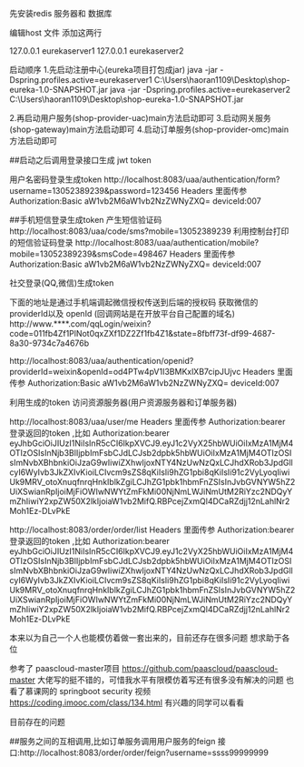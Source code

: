 
先安装redis 服务器和 数据库

编辑host 文件 添加这两行

127.0.0.1 eurekaserver1
127.0.0.1 eurekaserver2

启动顺序
1.先启动注册中心(eureka项目打包成jar)
java -jar -Dspring.profiles.active=eurekaserver1 C:\Users\haoran1109\Desktop\shop-eureka-1.0-SNAPSHOT.jar
java -jar -Dspring.profiles.active=eurekaserver2 C:\Users\haoran1109\Desktop\shop-eureka-1.0-SNAPSHOT.jar

2.再启动用户服务(shop-provider-uac)main方法启动即可
3.启动网关服务(shop-gateway)main方法启动即可
4.启动订单服务(shop-provider-omc)main方法启动即可

##启动之后调用登录接口生成 jwt token

用户名密码登录生成token
http://localhost:8083/uaa/authentication/form?username=13052389239&password=123456
Headers 里面传参  Authorization:Basic aW1vb2M6aW1vb2NzZWNyZXQ=
                 deviceId:007
                 
##手机短信登录生成token
产生短信验证码
http://localhost:8083/uaa/code/sms?mobile=13052389239
利用控制台打印的短信验证码登录
http://localhost:8083/uaa/authentication/mobile?mobile=13052389239&smsCode=498467
Headers 里面传参  Authorization:Basic aW1vb2M6aW1vb2NzZWNyZXQ=
                 deviceId:007            
     
社交登录(QQ,微信)生成token

下面的地址是通过手机端调起微信授权传送到后端的授权码 获取微信的 providerId以及  openId (回调网站是在开放平台自己配置的域名)
http://www.****.com/qqLogin/weixin?code=011fb4Zf1PlNot0qxZXf1DZ2Zf1fb4Z1&state=8fbff73f-df99-4687-8a30-9734c7a4676b           


http://localhost:8083/uaa/authentication/openid?providerId=weixin&openId=od4PTw4pV1I3BMKxlXB7cipJUjvc
Headers 里面传参  Authorization:Basic aW1vb2M6aW1vb2NzZWNyZXQ=
              deviceId:007    
              
              
利用生成的token 访问资源服务器(用户资源服务器和订单服务器)

http://localhost:8083/uaa/user/me
Headers 里面传参 Authorization:bearer 登录返回的token ,比如  Authorization:bearer eyJhbGciOiJIUzI1NiIsInR5cCI6IkpXVCJ9.eyJ1c2VyX25hbWUiOiIxMzA1MjM4OTIzOSIsInNjb3BlIjpbImFsbCJdLCJsb2dpbk5hbWUiOiIxMzA1MjM4OTIzOSIsImNvbXBhbnkiOiJzaG9wIiwiZXhwIjoxNTY4NzUwNzQxLCJhdXRob3JpdGllcyI6WyIvb3JkZXIvKioiLCIvcm9sZS8qKiIsIi9hZG1pbi8qKiIsIi91c2VyLyoqIiwiUk9MRV_otoXnuqfnrqHnkIblkZgiLCJhZG1pbk1hbmFnZSIsInJvbGVNYW5hZ2UiXSwianRpIjoiMjFiOWIwNWYtZmFkMi00NjNmLWJiNmUtM2RiYzc2NDQyYmZhIiwiY2xpZW50X2lkIjoiaW1vb2MifQ.RBPcejZxmQl4DCaRZdjj12nLahlNr2Moh1Ez-DLvPkE

http://localhost:8083/order/order/list
Headers 里面传参 Authorization:bearer 登录返回的token ,比如  Authorization:bearer eyJhbGciOiJIUzI1NiIsInR5cCI6IkpXVCJ9.eyJ1c2VyX25hbWUiOiIxMzA1MjM4OTIzOSIsInNjb3BlIjpbImFsbCJdLCJsb2dpbk5hbWUiOiIxMzA1MjM4OTIzOSIsImNvbXBhbnkiOiJzaG9wIiwiZXhwIjoxNTY4NzUwNzQxLCJhdXRob3JpdGllcyI6WyIvb3JkZXIvKioiLCIvcm9sZS8qKiIsIi9hZG1pbi8qKiIsIi91c2VyLyoqIiwiUk9MRV_otoXnuqfnrqHnkIblkZgiLCJhZG1pbk1hbmFnZSIsInJvbGVNYW5hZ2UiXSwianRpIjoiMjFiOWIwNWYtZmFkMi00NjNmLWJiNmUtM2RiYzc2NDQyYmZhIiwiY2xpZW50X2lkIjoiaW1vb2MifQ.RBPcejZxmQl4DCaRZdjj12nLahlNr2Moh1Ez-DLvPkE


本来以为自己一个人也能模仿着做一套出来的，目前还存在很多问题 想求助于各位 

参考了  paascloud-master项目  https://github.com/paascloud/paascloud-master   大佬写的挺不错的，可惜我水平有限模仿着写还有很多没有解决的问题
也看了慕课网的 springboot security 视频    https://coding.imooc.com/class/134.html  有兴趣的同学可以看看

目前存在的问题

##服务之间的互相调用,比如订单服务调用用户服务的feign 接口:http://localhost:8083/order/order/feign?username=ssss99999999 





                 


